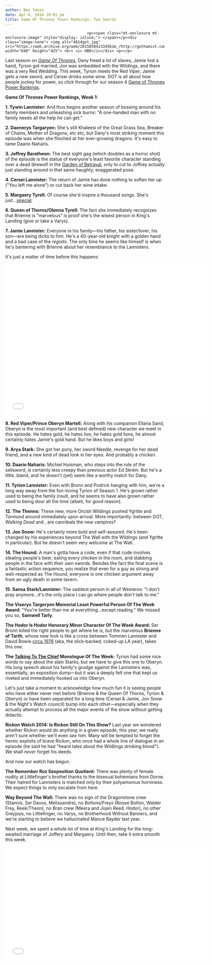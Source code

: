 ```yaml
---
author: Ben Yakas
date: Apr 6, 2014 10:01 pm
title: Game Of Thrones Power Rankings: Two Swords
---
```


	
										<p><span class="mt-enclosure mt-enclosure-image" style="display: inline;"> </span></p><div class="image-none"> <img alt="4614got.jpg" src="https://web.archive.org/web/20150504233456im_/http://gothamist.com/attachments/byakas/4614got.jpg" width="640" height="425"> <br> <i> HBO</i></div> <p></p>

<p>Last season on <a href="https://web.archive.org/web/20150504233456/http://gothamist.com/tags/gameofthrones"><em>Game Of Thrones</em></a>, Dany freed a lot of slaves, Jamie lost a hand, Tyrion got married, Jon was embedded with the Wildings, and there was a very Red Wedding. This week, Tyrion meets the Red Viper, Jamie gets a new sword, and Cersei drinks some wine. GOT is all about how people jockey for power, so click through for our season 4 <a href="https://web.archive.org/web/20150504233456/http://gothamist.com/tags/gameofthronespowerrankings">Game of Thrones Power Rankings</a>.</p>

<p><strong>Game Of Thrones Power Rankings, Week 1: </strong></p>

<p><strong>1. Tywin Lannister:</strong> And thus begins another season of bossing around his family members and unleashing sick burns: &quot;A one-handed man with no family needs all the help he can get.&quot;</p>

<p><strong>2. Daenerys Targaryen:</strong> She&apos;s still Khaleesi of the Great Grass Sea, Breaker of Chains, Mother of Dragons, etc etc, but Dany&apos;s most striking moment this episode was when she flinched at her ever-growing dragons. It&apos;s easy to tame Daario Naharis.</p>

<p><strong>3. Joffrey Baratheon:</strong> The best sight gag (which doubles as a horror shot) of the episode is the statue of everyone&apos;s least favorite character standing over a dead direwolf in the <a href="https://web.archive.org/web/20150504233456/http://www.southparkstudios.com/clips/c618ok/the-betrayal-garden">Garden of Betrayal</a>, only to cut to Joffrey actually just standing around in that same haughty, exaggerated pose.  </p>

<p><strong>4. Cersei Lannister:</strong> The return of Jamie has done nothing to soften her up (&quot;You left me alone&quot;) or cut back her wine intake.</p>

<p><strong>5. Margaery Tyrell:</strong> Of course she&apos;d inspire a thousand songs. She&apos;s just...<a href="https://web.archive.org/web/20150504233456/http://gothamist.com/2013/03/28/game_of_thrones.php">special</a>. </p>

<p><strong>6. Queen of Thorns/Olenna Tyrell:</strong> The fact she immediately recognizes that Brienne is &quot;marvelous&quot; is proof she&apos;s the wisest person in King&apos;s Landing (give or take a Varys).</p>

<p><strong>7. Jamie Lannister:</strong> Everyone in his family&#x2014;his father, his sister/lover, his son&#x2014;are being dicks to him. He&apos;s a 40-year-old knight with a golden hand and a bad case of the <em>regrets</em>. The only time he seems like himself is when he&apos;s bantering with Brienne about her resemblance to the Lannisters.</p>

<p>It&apos;s just a matter of time before this happens:</p>

<p><iframe width="640" height="480" src="//web.archive.org/web/20150504233456if_/http://www.youtube.com/embed/CVke__4OZ-0" frameborder="0" allowfullscreen></iframe></p>

<p><strong>8. Red Viper/Prince Oberyn Martell:</strong> Along with his companion Ellaria Sand, Oberyn is the most important (and best defined) new character we meet in this episode. He hates gold, he hates lion, he hates gold lions, he almost certainly hates Jamie&apos;s gold hand. But he likes boys and girls!</p>

<p><strong>9. Arya Stark:</strong> She got her pony, her sword Needle, revenge for her dead friend, and a new kind of dead look in her eyes. And probably a chicken.</p>

<p><strong>10. Daario Naharis:</strong> Michiel Huisman, who steps into the role of the sellsword, is certainly less creepy than previous actor Ed Skrein. But he&apos;s a little..bland, and he doesn&apos;t (yet) seem like a worthy match for Dany. </p>

<p><strong>11. Tyrion Lannister:</strong> Even with Bronn and Podrick hanging with him, we&apos;re a long way away from the fun-loving Tyrion of Season 1. He&apos;s grown rather used to being the family insult, and he seems to have also grown rather used to being dour all the time (albeit, for good reason).</p>

<p><strong>12. The Thenns:</strong> These new, more Orcish Wildings pushed Ygritte and Tormund around immediately upon arrival. More importantly: between GOT, <em>Walking Dead</em> and <hannibal< em="">, are cannibals the new vampires? </hannibal<></p>

<p><strong>13. Jon Snow:</strong> He&apos;s certainly more bold and self-assured. He&apos;s been changed by his experiences beyond The Wall with the Wildings (and Ygritte in particular). But he doesn&apos;t seem very welcome at The Wall.</p>

<p><strong>14. The Hound:</strong> A man&apos;s gotta have a code, even if that code involves stealing people&apos;s beer, eating every chicken in the room, and stabbing people in the face with their own swords. Besides the fact the final scene is a fantastic action sequence, you realize that even for a guy as strong and well-respected as The Hound, everyone is one chicken argument away from an ugly death in some tavern.</p>

<p><strong>15. Sansa Stark/Lannister:</strong> The saddest person in all of Westeros: &quot;I don&apos;t pray anymore...it&apos;s the only place I can go where people don&apos;t talk to me.&quot;</p>

<p><strong>The Viserys Targeryen Memorial Least Powerful Person Of The Week Award:</strong> &quot;You&apos;re better than me at everything...except reading.&quot; We missed you so, <strong>Samwell Tarly</strong>. </p>

<p><strong>The Hodor Is Hodor Honorary Minor Character Of The Week Award:</strong> Ser Bronn killed the right people to get where he is, but the marvelous <strong>Brienne of Tarth</strong>, whose new look is like a cross between Tommen Lannister and David Bowie <a href="https://web.archive.org/web/20150504233456/http://chainedandperfumed.files.wordpress.com/2013/06/bowie-keaton1.jpg?w=500&amp;h=466">circa 1976</a> (aka, the slick-backed, coked-up LA year), takes this one.</p>

<p><strong>The <a href="https://web.archive.org/web/20150504233456/https://www.youtube.com/watch?v=WToIuFwc8dc">Talking To The Chief</a> Monologue Of The Week:</strong> Tyrion had some nice words to say about the slain Starks, but we have to give this one to Oberyn. His long speech about his family&apos;s grudge against the Lannisters was, essentially, an exposition dump&#x2014;but it was a deeply felt one that kept us riveted and immediately hooked us into Oberyn.</p>

<p>Let&apos;s just take a moment to acknowledge how much fun it is seeing people who have either never met before (Brienne &amp; the Queen Of Thorns, Tyrion &amp; Oberyn) or have been separated for a long time (Cersei &amp; Jamie, Jon Snow &amp; the Night&apos;s Watch council) bump into each other&#x2014;especially when they actually attempt to process all the major events of the show without getting didactic.</p>

<p><strong>Rickon Watch 2014: Is Rickon Still On This Show?</strong> Last year we wondered whether Rickon would do anything in a given episode; this year, we really aren&apos;t sure whether we&apos;ll even <em>see</em> him. Many will be tempted to forget the heroic exploits of brave Rickon, who once had a whole line of dialogue in an episode (he said he had &quot;heard tales about the Wildlings drinking blood&quot;). We shall <em>never</em> forget his deeds. </p>

<p>And now our watch has begun.</p>

<p><strong>The Remember Roz Sexposition Quotient:</strong> There was plenty of female nudity at Littlefinger&apos;s brothel thanks to the bisexual bohemians from Dorne. Their hatred for Lannisters is matched only by their polyamorous horniness. We expect things to only escalate from here.</p>

<p><strong>Way Beyond The Wall:</strong> There was no sign of the Dragonstone crew (Stannis, Ser Davos, Melissandre), no Boltons/Freys (Roose Bolton, Walder Frey, Reek/Theon), no Bran crew (Meera and Jojen Reed, Hodor), no other Greyjoys, no Littlefinger, no Varys, no Brotherhood Without Banners, and we&apos;re starting to believe we hallucinated Mance Rayder last year. </p>

<p>Next week, we spent a whole lot of time at King&apos;s Landing for the long-awaited marriage of Joffery and Margaery. Until then, take it extra smooth this week.</p>

<p><iframe width="640" height="360" src="//web.archive.org/web/20150504233456if_/http://www.youtube.com/embed/QDvt5q6bt1s" frameborder="0" allowfullscreen></iframe></p>					
										
									
				